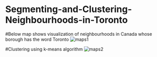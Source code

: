 # Segmenting-and-Clustering-Neighbourhoods-in-Toronto
#Below map shows visualization of neighbourhoods in Canada whose borough has the word Toronto
![maps1](https://user-images.githubusercontent.com/30573562/89738450-3a858580-da96-11ea-8efa-fea1b8b9c290.JPG)

#Clustering using k-means algorithm
![maps2](https://user-images.githubusercontent.com/30573562/89738480-80dae480-da96-11ea-96ba-cde85b318b5c.JPG)

